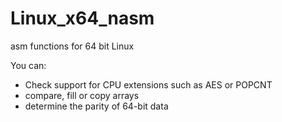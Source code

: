 # Linux_x64_nasm
asm functions for 64 bit Linux

You can:
  - Check support for CPU extensions such as AES or POPCNT
  - compare, fill or copy arrays
  - determine the parity of 64-bit data
